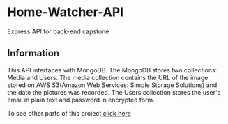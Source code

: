 # Home-Watcher-API
Express API for back-end capstone

## Information

This API interfaces with MongoDB.  The MongoDB stores two collections: Media and Users.  The media collection contains the URL of the image stored on AWS S3(Amazon Web Services: Simple Storage Solutions) and the date the pictures was recorded.  The Users collection stores the user's email in plain text and password in encrypted form.

To see other parts of this project [click here](https://github.com/Wisbell/Home-Watcher)

